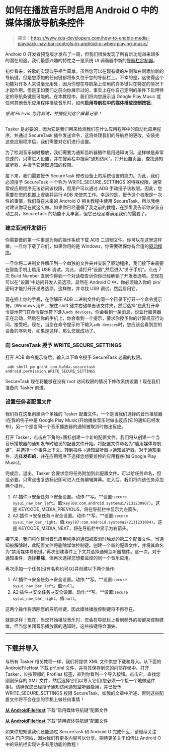 # 如何在播放音乐时启用 Android O 中的媒体播放导航条控件

> 原文：<https://www.xda-developers.com/how-to-enable-media-playback-nav-bar-controls-in-android-o-when-playing-music/>

Android O 开发者预览版才发布了一周，但我们很快发现了所有新功能越来越多的潜在用途。我们最感兴趣的特性之一是系统 UI 调谐器中新的[导航栏定制器](https://www.xda-developers.com/android-o-preview-brings-nav-bar-customization-under-system-ui-tuner/)。

初步看来，谷歌的实现似乎相当简单。虽然您可以在现有键的左侧和右侧添加新的导航键，但是您添加的任何键都将永久位于您的导航栏上。不幸的是，这使得这个功能对许多人来说毫无用处，因为你想在导航条上使用的许多键只在特定的情况下才起作用。但是正如我们之前向你展示过的，事实上在你自己定制的条件下启用特定的导航条键是可能的。在本教程中，我们将向您展示当 Google Play Music 或任何其他音乐应用程序播放音乐时，如何**启用导航栏中的媒体播放控制按钮**。

*感谢 Eli Irvin 为我测试，并捕捉到这个屏幕记录！*

* * *

Tasker 是必要的，因为它是我们用来检测我们在什么应用程序中的自动化应用程序，并通过 SecureTask 插件发送命令，这将处理我们的导航栏的更改。安装完这些应用程序后，我们需要对它们进行设置。

为了检测音乐何时播放，我们需要为通知监听器插件启用通知访问。这样做是非常快速的，只需进入设置，并在搜索栏中搜索“通知访问”。打开设置页面，查找通知监听器，并授予它读取通知的权限。

接下来，我们需要授予 SecureTask 修改设备上的系统设置的能力。为此，我们必须授予 SecureTask 一个称为 WRITE_SECURE_SETTINGS 的特殊权限，通常常规应用程序无法访问该权限，但用户可以通过 ADB 手动授予该权限。因此，您需要在您的机器上安装并运行 ADB 来使其工作。幸运的是，授予这个权限是一次性的事情，我们将在未来的 Android O 相关教程中使用 SecureTask，所以我绝对建议你现在就这么做。如果你已经遵循了我之前的教程，在那里我告诉你安装自动工具，SecureTask 的功能不太丰富，但它已经足够满足我们的需要了。

### 建立亚洲开发银行

你需要做的第一件事是为你的操作系统下载 ADB 二进制文件。你可以在这里这样做。一旦你下载了它们，如果你用的是 Windows，你需要确保你有合适的[驱动程序](https://developer.android.com/studio/run/win-usb.html)。

一旦你将二进制文件解压到一个单独的文件夹并安装了驱动程序，我们接下来需要在智能手机上启用 USB 调试。为此，请打开“设置”,然后进入“关于手机”。点击 7 次 Build Number 直到你得到一个对话框告诉你你已经解锁了开发者选项。您现在可以在“设置”中访问开发人员选项。显然在 Android O 中，你必须输入你的 pin/密码才能打开开发者选项。这样做，并寻找 USB 调试，然后启用它。

现在插上你的手机，在你解压 ADB 二进制文件的同一个目录下打开一个命令提示符。(Windows 用户，按住 shift 键并右键单击该文件夹，然后选择“在此打开命令提示符”)在命令提示符下键入`adb devices`。你会看到一条消息，说亚行服务器正在启动，然后在你的手机上，你会看到一个提示，要求你授予你的计算机亚行访问。接受吧。现在，当您在命令提示符下输入`adb devices`时，您应该会看到您的设备的序列号，如果是这样，那么您就成功了。

### 向 SecureTask 授予 WRITE_SECURE_SETTINGS

打开 ADB 命令提示符后，输入以下命令授予 SecureTask 必需的权限。

```
 adb shell pm grant com.balda.securetask android.permission.WRITE_SECURE_SETTINGS 
```

SecureTask 现在将能够在没有 root 访问权限的情况下修改系统设置！现在我们准备向 Tasker 前进。

### 设置任务者配置文件

我们将在这里创建两个单独的 Tasker 配置文件。一个是当我们选择的音乐播放器(在我的例子中是 Google Play Music)开始播放音乐时做出反应(它的通知已经发布)，另一个是当同一个音乐播放器的通知被取消时做出反应。

打开 Tasker，点击右下角的+图标创建一个新的配置文件。我们将从创建一个当音乐播放器的通知发布时触发的配置文件开始。将配置文件命名为“启用媒体导航键”，并选择一个事件上下文。转到插件->通知监听器->通知监听器。对于通知事件，选择**发布的**，并在应用程序下选择您想要监控的应用程序(如 Google Play Music)。

完成后，退出，Tasker 会要求您将任务附加到此配置文件。可以给任务命名，但没必要。只需点击复选标记即可进入任务编辑屏幕。进入后，我们将向该任务添加两个操作。

1.  A1:插件->安全任务->安全设置。动作:**写。**设置:`secure sysui_nav_bar_left`。值:`key(88:com.android.systemui/2131230907)`。这是 KEYCODE_MEDIA_PREVIOUS，将在导航栏中显示为左箭头。
2.  A2:插件->安全任务->安全设置。动作:**写。**设置:`secure sysui_nav_bar_right`。值:`key(87:com.android.systemui/2131231004)`。这是 KEYCODE_MEDIA_NEXT，将在导航栏中显示为右箭头。

接下来，我们将创建当音乐应用程序的通知被取消时触发的第二个配置文件。当通知被解除时，此配置文件将删除媒体控制键。创建一个新的配置文件，并将其命名为“禁用媒体导航键。”再次创建事件上下文并选择通知监听器插件。这一次，对于通知事件，选择**移除**，但再次选择您想要监控的同一个音乐应用。

再次添加一个任务(没有名称也可以)并创建以下两个操作:

1.  A1:插件->安全任务->安全设置。动作:**写。**设置:`secure sysui_nav_bar_left`。值:`null`。
2.  A2:插件->安全任务->安全设置。动作:**写。**设置:`secure sysui_nav_bar_right`。值:`null`。

这两个操作将清除您的导航栏键，因此媒体播放控制键将不再存在。

就是这样！现在，当您开始播放音乐时，您会在导航栏上看到额外的按键来控制媒体，但当您关闭音乐播放器的通知时，这些按键将会消失。

* * *

## 下载并导入

与所有 Tasker 相关教程一样，我们将提供 XML 文件供您下载和导入。从下面的 AndroidFileHost 下载 prf.xml 文件，并将其保存到您的内部存储中。打开 Tasker，长按顶部的 Profiles 标签，直到你看到一个导入按钮。点击它，查找您刚刚保存的 XML 文件，然后选择它们以导入它们(您必须一个接一个地做这件事)。请确保您已经授予通知访问通知监听器启用，并已授予 WRITE_SECURE_SETTINGS 权限 SecureTask，如我的文章中所述，否则这些配置文件将不会在您的手机上做任何事情！

[**从 AndroidFileHost**](https://www.androidfilehost.com/?fid=673368273298943659) 下载“启用媒体导航键”配置文件

[**从 AndroidFileHost**](https://www.androidfilehost.com/?fid=529152257862715642) 下载“禁用媒体导航键”配置文件

如果你想知道我们还能通过 SecureTask 和 Android O 完成什么，请继续关注 XDA 门户网站，因为我们有更多内容可以分享。期待更多关于如何让 Android O 中的导航栏实现许多有用功能的教程！